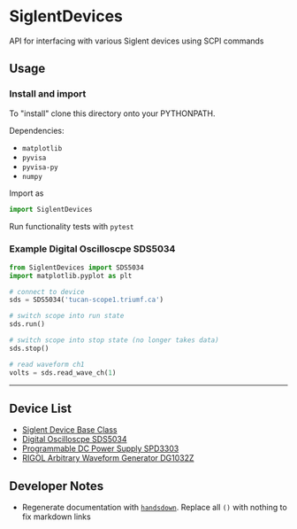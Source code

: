 # SiglentDevices
API for interfacing with various Siglent devices using SCPI commands

## Usage

### Install and import

To "install" clone this directory onto your PYTHONPATH.

Dependencies:

* `matplotlib`
* `pyvisa`
* `pyvisa-py`
* `numpy`

Import as

```python
import SiglentDevices
```

Run functionality tests with `pytest`

### Example Digital Oscilloscpe SDS5034

```python
from SiglentDevices import SDS5034
import matplotlib.pyplot as plt

# connect to device
sds = SDS5034('tucan-scope1.triumf.ca')

# switch scope into run state
sds.run()

# switch scope into stop state (no longer takes data)
sds.stop()

# read waveform ch1
volts = sds.read_wave_ch(1)
```
---

## Device List

* [Siglent Device Base Class](docs/src/SiglenBase.md)
* [Digital Oscilloscpe SDS5034](docs/src/SDS5034.md)
* [Programmable DC Power Supply SPD3303](docs/src/SPD3303.md)
* [RIGOL Arbitrary Waveform Generator DG1032Z](docs/src/RIGOL_DG1032Z.md)


## Developer Notes

* Regenerate documentation with [`handsdown`](https://github.com/vemel/handsdown). Replace all `()` with nothing to fix markdown links